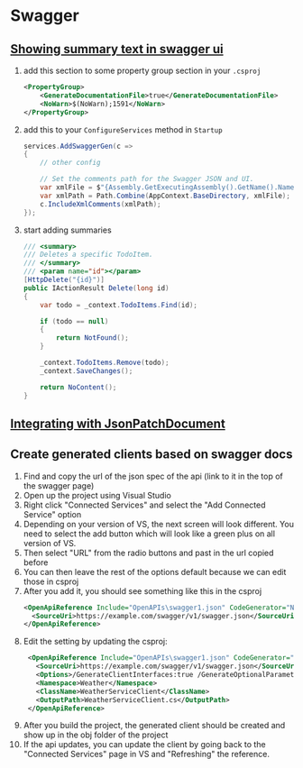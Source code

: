 # Swagger

## [Showing summary text in swagger ui](https://docs.microsoft.com/en-us/samples/aspnet/aspnetcore.docs/getstarted-swashbuckle-aspnetcore/?tabs=visual-studio)
1. add this section to some property group section in your `.csproj`
    ```xml
    <PropertyGroup>
        <GenerateDocumentationFile>true</GenerateDocumentationFile>
        <NoWarn>$(NoWarn);1591</NoWarn>
    </PropertyGroup>
    ```
2. add this to your `ConfigureServices` method in `Startup`
    ```cs
    services.AddSwaggerGen(c =>
    {
        // other config

        // Set the comments path for the Swagger JSON and UI.
        var xmlFile = $"{Assembly.GetExecutingAssembly().GetName().Name}.xml";
        var xmlPath = Path.Combine(AppContext.BaseDirectory, xmlFile);
        c.IncludeXmlComments(xmlPath);
    });
    ```
3. start adding summaries
    ```cs
    /// <summary>
    /// Deletes a specific TodoItem.
    /// </summary>
    /// <param name="id"></param>        
    [HttpDelete("{id}")]
    public IActionResult Delete(long id)
    {
        var todo = _context.TodoItems.Find(id);

        if (todo == null)
        {
            return NotFound();
        }

        _context.TodoItems.Remove(todo);
        _context.SaveChanges();

        return NoContent();
    }
    ```

## [Integrating with JsonPatchDocument](https://michael-mckenna.com/swagger-with-asp-net-core-3-1-json-patch/)

## Create generated clients based on swagger docs

1. Find and copy the url of the json spec of the api (link to it in the top of the swagger page)
1. Open up the project using Visual Studio
1. Right click "Connected Services" and select the "Add Connected Service" option
1. Depending on your version of VS, the next screen will look different. You need to select the add button which will look like a green plus on all version of VS.
1. Then select "URL" from the radio buttons and past in the url copied before
1. You can then leave the rest of the options default because we can edit those in csproj
1. After you add it, you should see something like this in the csproj
    ``` xml
    <OpenApiReference Include="OpenAPIs\swagger1.json" CodeGenerator="NSwagCSharp">
      <SourceUri>https://example.com/swagger/v1/swagger.json</SourceUri>
    </OpenApiReference>
   ```
1. Edit the setting by updating the csproj:
   ``` xml
    <OpenApiReference Include="OpenAPIs\swagger1.json" CodeGenerator="NSwagCSharp">
      <SourceUri>https://example.com/swagger/v1/swagger.json</SourceUri>
	  <Options>/GenerateClientInterfaces:true /GenerateOptionalParameters:true</Options> <!-->You can find the reset of these options here https://github.com/RicoSuter/NSwag/wiki/CSharpClientGeneratorSettings</!-->
	  <Namespace>Weather</Namespace>
      <ClassName>WeatherServiceClient</ClassName>
      <OutputPath>WeatherServiceClient.cs</OutputPath>
    </OpenApiReference>
   ```
1. After you build the project, the generated client should be created and show up in the obj folder of the project
1. If the api updates, you can update the client by going back to the "Connected Services" page in VS and "Refreshing" the reference.
